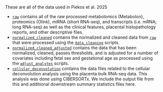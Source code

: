 These are all of the data used in Piekos et al. 2025
- [`raw`](raw) contains all of the raw processed metabolomics (Metabolon), proteomics (Olink), miRNA (short RNA-seq), and transcripts (i.e. mRNA; long RNA-seq) as well as the clinical features, placental histopathology reports, and other descriptive files.
- [`normalized_cleaned`](normalized_cleaned) contains the normalized and cleaned data from [`raw`](raw) that were processed using the [`data_cleaning`](../scripts/data_cleaning) scripts.
- [`normalized_cleaned_adjusted`](normalized_cleaned_adjusted) contains the data that has been normalized, cleaned, passes thresholds, and is adjusted for a number of covariates including fetal sex and gestational age as processed using the [`adjust_analytes`](../scripts/adjust_analytes) scripts.
- [`cellular_deconvolution`](cellular_deconvolution) contains the data files related to the cellular deconvolution analysis using the placenta bulk RNA-seq data. This analysis was done using CIBERSORTx. We include the output file from this and additional downstream summary statistics files here.
